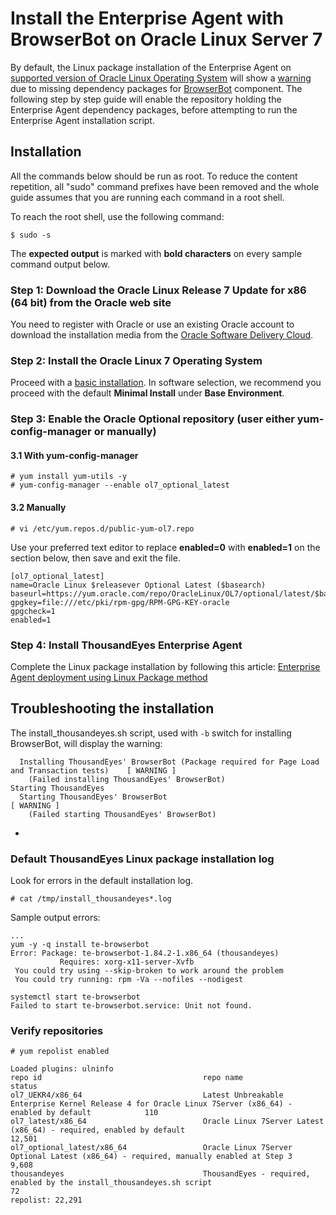 # Install the Enterprise Agent with BrowserBot on Oracle Linux Server 7

By default, the Linux package installation of the Enterprise Agent on [supported version of Oracle Linux Operating System](https://success.thousandeyes.com/PublicArticlePage?articleIdParam=kA0E0000000CmnoKAC_Supported-Enterprise-Agent-operating-systems) will show a [warning]() due to missing dependency packages for [BrowserBot](https://success.thousandeyes.com/PublicArticlePage?articleIdParam=kA0E0000000CmnsKAC_What-is-the-BrowserBot-1472236191200) component. The following step by step guide will enable the repository holding the Enterprise Agent dependency packages, before attempting to run the Enterprise Agent installation script.

## Installation

All the commands below should be run as root. To reduce the content repetition, all "sudo" command prefixes have been removed and the whole guide assumes that you are running each command in a root shell.

To reach the root shell, use the following command:

```text
$ sudo -s
```

The **expected output** is marked with **bold characters** on every sample command output below.

### Step 1: Download the Oracle Linux Release 7 Update for x86 \(64 bit\) from the Oracle web site

You need to register with Oracle or use an existing Oracle account to download the installation media from the [Oracle Software Delivery Cloud](https://edelivery.oracle.com/linux).

### Step 2: Install the Oracle Linux 7 Operating System

 Proceed with a [basic installation](https://oracle-base.com/articles/linux/oracle-linux-7-installation). In software selection, we recommend you proceed with the default **Minimal Install** under **Base Environment**.

### Step 3: Enable the Oracle Optional repository \(user either yum-config-manager or manually\)

#### 3.1 With yum-config-manager

```text
# yum install yum-utils -y
# yum-config-manager --enable ol7_optional_latest
```

#### 3.2 Manually

```text
# vi /etc/yum.repos.d/public-yum-ol7.repo
```

Use your preferred text editor to replace **enabled=0** with **enabled=1** on the section below, then save and exit the file.

```text
[ol7_optional_latest]
name=Oracle Linux $releasever Optional Latest ($basearch)
baseurl=https://yum.oracle.com/repo/OracleLinux/OL7/optional/latest/$basearch/
gpgkey=file:///etc/pki/rpm-gpg/RPM-GPG-KEY-oracle
gpgcheck=1
enabled=1
```

### Step 4: Install ThousandEyes Enterprise Agent

Complete the Linux package installation by following this article: [Enterprise Agent deployment using Linux Package method](https://success.thousandeyes.com/PublicArticlePage?articleIdParam=kA0E0000000CmnZKAS)

## Troubleshooting the installation

The install\_thousandeyes.sh script, used with `-b` switch for installing BrowserBot, will display the warning:

```text
  Installing ThousandEyes' BrowserBot (Package required for Page Load and Transaction tests)    [ WARNING ]
    (Failed installing ThousandEyes' BrowserBot)
Starting ThousandEyes
  Starting ThousandEyes' BrowserBot                                                             [ WARNING ]
    (Failed starting ThousandEyes' BrowserBot)

```

* 
### Default ThousandEyes Linux package installation log

 Look for errors in the default installation log.

```text
# cat /tmp/install_thousandeyes*.log
```

Sample output errors:

```text
...
yum -y -q install te-browserbot
Error: Package: te-browserbot-1.84.2-1.x86_64 (thousandeyes)
           Requires: xorg-x11-server-Xvfb
 You could try using --skip-broken to work around the problem
 You could try running: rpm -Va --nofiles --nodigest

systemctl start te-browserbot
Failed to start te-browserbot.service: Unit not found.

```

### Verify repositories

```text
# yum repolist enabled
```

```text
Loaded plugins: ulninfo
repo id                                    repo name                                                                                                     status
ol7_UEKR4/x86_64                           Latest Unbreakable Enterprise Kernel Release 4 for Oracle Linux 7Server (x86_64) - enabled by default            110
ol7_latest/x86_64                          Oracle Linux 7Server Latest (x86_64) - required, enabled by default                                           12,501
ol7_optional_latest/x86_64                 Oracle Linux 7Server Optional Latest (x86_64) - required, manually enabled at Step 3                           9,608
thousandeyes                               ThousandEyes - required, enabled by the install_thousandeyes.sh script                                            72
repolist: 22,291
```

